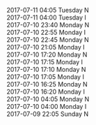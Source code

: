 2017-07-11 04:05 Tuesday  N  
2017-07-11 04:00 Tuesday  I  
2017-07-10 23:40 Monday  N  
2017-07-10 22:55 Monday  I  
2017-07-10 22:45 Monday  N  
2017-07-10 21:05 Monday  I  
2017-07-10 17:20 Monday  N  
2017-07-10 17:15 Monday  I  
2017-07-10 17:10 Monday  N  
2017-07-10 17:05 Monday  I  
2017-07-10 16:25 Monday  N  
2017-07-10 16:20 Monday  I  
2017-07-10 04:05 Monday  N  
2017-07-10 04:00 Monday  I  
2017-07-09 22:05 Sunday  N  
